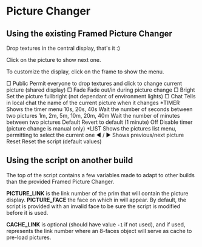# Picture Changer

## Using the existing Framed Picture Changer

Drop textures in the central display, that's it :)

Click on the picture to show next one.

To customize the display, click on the frame to show the menu.

□ Public
    Permit everyone to drop textures and click to change current picture (shared display)
□ Fade
    Fade out/in during picture change
□ Bright
    Set the picture fullbright (not dependant of environment lights)
□ Chat
    Tells in local chat the name of the current picture when it changes
*TIMER
    Shows the timer menu
        10s, 20s, 40s
            Wait the number of seconds between two pictures
        1m, 2m, 5m, 10m, 20m, 40m
            Wait the number of minutes between two pictures
        Default
            Revert to default (1 minute)
        Off
            Disable timer (picture change is manual only)
*LIST
    Shows the pictures list menu, permitting to select the current one
◀ / ▶
    Shows previous/next picture
Reset
    Reset the script (default values)

## Using the script on another build

The top of the script contains a few variables made to adapt to other builds than the provided Framed Picture Changer.

**PICTURE_LINK** is the link number of the prim that will contain the picture display. **PICTURE_FACE** the face on which in will appear. By default, the script is provided with an invalid face to be sure the script is modified before it is used.

**CACHE_LINK** is optional (should have value `-1` if not used), and if used, represents the link number where an 8-faces object will serve as cache to pre-load pictures.

